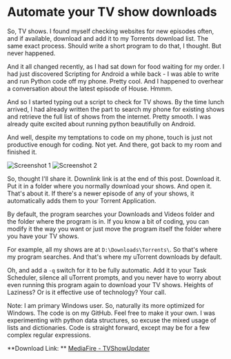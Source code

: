 # Automate your TV show downloads

<!--[options]
name: Automate your TV show downloads
date: 2011-12-29T00:00:00.000Z
url: 2011/12/automate-your-tv-show-downloads.html
tags:
 - Tech
 - Automation
 - Python
-->

So, TV shows. I found myself checking websites for new episodes often, and if available, download and add it to my Torrents download list. The same exact process. Should write a short program to do that, I thought. But never happened.

And it all changed recently, as I had sat down for food waiting for my order. I had just discovered Scripting for Android a while back - I was able to write and run Python code off my phone. Pretty cool. And I happened to overhear a conversation about the latest episode of House. Hmmm.

And so I started typing out a script to check for TV shows. By the time lunch arrived, I had already written the part to search my phone for existing shows and retrieve the full list of shows from the internet. Pretty smooth. I was already quite excited about running python beautifully on Android.

And well, despite my temptations to code on my phone, touch is just not productive enough for coding. Not yet. And there, got back to my room and finished it.

<img src="//1.bp.blogspot.com/-gwunt2vVy_w/TvyOrBVkLWI/AAAAAAAAAG0/KNM9EXAGC34/s640/Untitled2.png" alt="Screenshot 1"/>
<img src="//2.bp.blogspot.com/-zpOOo3K7Tws/TvyObRNE84I/AAAAAAAAAGs/thteWE5OkCE/s640/Untitled.png" alt="Screenshot 2"/>

So, thought I'll share it. Downlink link is at the end of this post. Download it. Put it in a folder where you normally download your shows. And open it. That's about it. If there's a newer episode of any of your shows, it automatically adds them to your Torrent Application.

By default, the program searches your Downloads and Videos folder and the folder where the program is in. If you know a bit of coding, you can modify it the way you want or just move the program itself the folder where you have your TV shows.

For example, all my shows are at `D:\Downloads\Torrents\`. So that's where my program searches. And that's where my uTorrent downloads by default.

Oh, and add a `-q` switch for it to be fully automatic. Add it to your Task Scheduler, silence all uTorrent prompts, and you never have to worry about even running this program again to download your TV shows. Heights of Laziness? Or is it effective use of technology? Your call.

Note: I am primary Windows user. So, naturally its more optimized for Windows. The code is on my GitHub. Feel free to make it your own. I was experimenting with python data structures, so excuse the mixed usage of lists and dictionaries. Code is straight forward, except may be for a few complex regular expressions.

**Download Link: ** <a href="http://www.mediafire.com/?2nxcg5vseol9996" target="_blank">MediaFire - TVShowUpdater</a>